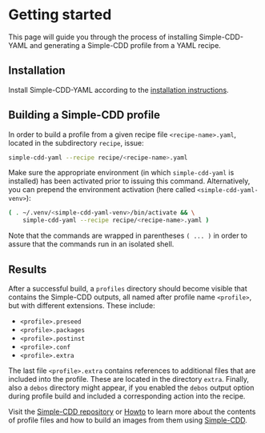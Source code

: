 # Getting started

This page will guide you through the process of installing Simple-CDD-YAML and
generating a Simple-CDD profile from a YAML recipe.

## Installation

Install Simple-CDD-YAML according to the [installation
instructions](installation.md).

## Building a Simple-CDD profile

In order to build a profile from a given recipe file `<recipe-name>.yaml`,
located in the subdirectory `recipe`, issue:

```bash
simple-cdd-yaml --recipe recipe/<recipe-name>.yaml
``` 

Make sure the appropriate environment (in which `simple-cdd-yaml` is installed)
has been activated prior to issuing this command. Alternatively, you can prepend
the environment activation (here called `<simple-cdd-yaml-venv>`):

```bash
( . ~/.venv/<simple-cdd-yaml-venv>/bin/activate && \
    simple-cdd-yaml --recipe recipe/<recipe-name>.yaml )
```

Note that the commands are wrapped in parentheses `( ... )` in order to assure
that the commands run in an isolated shell.

## Results

After a successful build, a `profiles` directory should become visible that
contains the Simple-CDD outputs, all named after profile name `<profile>`, but with different extensions. These include:

- `<profile>.preseed`
- `<profile>.packages`
- `<profile>.postinst`
- `<profile>.conf`
- `<profile>.extra`

The last file `<profile>.extra` contains references to additional files that are
included into the profile. These are located in the directory `extra`. Finally,
also a `debos` directory might appear, if you enabled the `debos` output option
during profile build and included a corresponding action into the recipe.

Visit the [Simple-CDD repository](https://salsa.debian.org/debian/simple-cdd) or
[Howto](https://wiki.debian.org/Simple-CDD/Howto) to learn more about the
contents of profile files and how to build an images from them using [Simple-CDD](https://wiki.debian.org/Simple-CDD).
